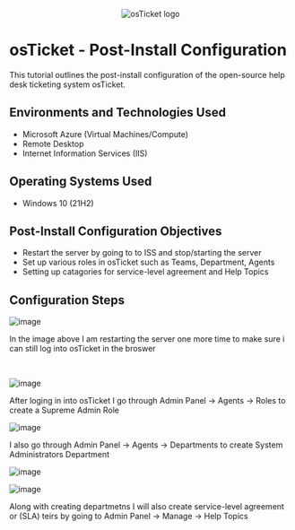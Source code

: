 <p align="center">
<img src="https://i.imgur.com/Clzj7Xs.png" alt="osTicket logo"/>
</p>

<h1>osTicket - Post-Install Configuration</h1>
This tutorial outlines the post-install configuration of the open-source help desk ticketing system osTicket.<br />




<h2>Environments and Technologies Used</h2>

- Microsoft Azure (Virtual Machines/Compute)
- Remote Desktop
- Internet Information Services (IIS)

<h2>Operating Systems Used </h2>

- Windows 10</b> (21H2)

<h2>Post-Install Configuration Objectives</h2>

- Restart the server by going to to ISS and stop/starting the server
- Set up various roles in osTicket such as Teams, Department, Agents 
- Setting up catagories for service-level agreement and Help Topics


<h2>Configuration Steps</h2>


![image](https://github.com/MrJJohnson20/post-install-config/assets/127172324/41cc44f7-512f-4077-8e94-0363da7f7be3)

</p>
<p>
In the image above I am restarting the server one more time to make sure i can still log into osTicket in the broswer 
</p>
<br />


![image](https://github.com/MrJJohnson20/post-install-config/assets/127172324/5aa7889d-df73-4c03-9172-38810f54e0e8)

</p>
<p>
After loging in into osTicket I go through Admin Panel -> Agents -> Roles to create a  Supreme Admin Role
</p>


![image](https://github.com/MrJJohnson20/post-install-config/assets/127172324/e0c10165-870e-4ca1-bb77-fa60a75159bb)

I also go through Admin Panel -> Agents -> Departments to create System Administrators Department



![image](https://github.com/MrJJohnson20/post-install-config/assets/127172324/f70a2220-86eb-45ae-940f-ed5996834208)

![image](https://github.com/MrJJohnson20/post-install-config/assets/127172324/498c6014-bb22-4e10-b02b-56950d4a5d9b)

Along with creating departmetns I will also create service-level agreement  or (SLA) teirs by going to Admin Panel -> Manage -> Help Topics



<br />

<p>

<br />
